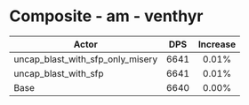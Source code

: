 # Composite - am - venthyr
| Actor | DPS | Increase |
|---|:---:|:---:|
|uncap_blast_with_sfp_only_misery|6641|0.01%|
|uncap_blast_with_sfp|6641|0.01%|
|Base|6640|0.00%|
